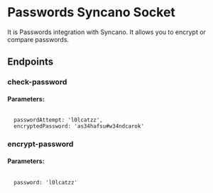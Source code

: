 # Passwords Syncano Socket

It is Passwords integration with Syncano. It allows you to encrypt or compare passwords.

## Endpoints

### check-password

#### Parameters:
```

  passwordAttempt: 'l0lcatzz',
  encryptedPassword: 'as34hafsu#w34ndcarok'
```


### encrypt-password

#### Parameters:
```

  password: 'l0lcatzz'
```

